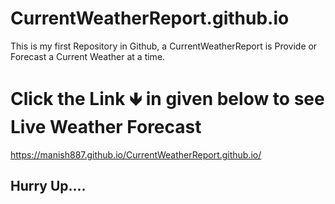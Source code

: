 # CurrentWeatherReport.github.io
This is my first Repository in Github, a CurrentWeatherReport is Provide or Forecast a Current Weather at a time.

# Click the Link 🡻 in given below to see Live Weather Forecast 
https://manish887.github.io/CurrentWeatherReport.github.io/
## Hurry Up....
